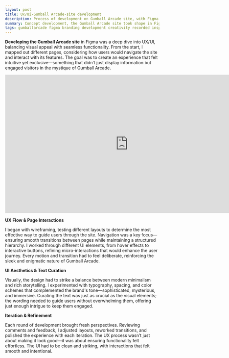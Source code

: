 ```yaml
---
layout: post
title: Ux/Ui-Gumball Arcade-site development
description: Process of development on Gumball Arcade site, with Figma
summary: Concept development, the Gumball Arcade site took shape in Figma, evolving through a meticulous design process. Wireframes became prototypes, each iteration fine-tuned to balance aesthetics and functionality.
tags: gumballarcade figma branding development creativity recorded inspiration Ux/Ui 
---
```


**Developing the Gumball Arcade site** in Figma was a deep dive into UX/UI, balancing visual appeal with seamless functionality. From the start, I mapped out different pages, considering how users would navigate the site and interact with its features. The goal was to create an experience that felt intuitive yet exclusive—something that didn’t just display information but engaged visitors in the mystique of Gumball Arcade.

<div style="max-width: 100%; height: auto; margin: auto;">
  <iframe style="border: 1px solid rgba(0, 0, 0, 0.1);" width="800" height="450" src="https://embed.figma.com/proto/JPry98PvvkYjxDCprW7LF1/GUMBALL-ARCADE-site?page-id=0%3A1&node-id=1-2&p=f&viewport=526%2C495%2C0.02&scaling=min-zoom&content-scaling=fixed&embed-host=share" allowfullscreen></iframe>
</div>

**UX Flow & Page Interactions**

I began with wireframing, testing different layouts to determine the most effective way to guide users through the site. Navigation was a key focus—ensuring smooth transitions between pages while maintaining a structured hierarchy. I worked through different UI elements, from hover effects to interactive buttons, refining micro-interactions that would enhance the user journey. Every motion and transition had to feel deliberate, reinforcing the sleek and enigmatic nature of Gumball Arcade.

**UI Aesthetics & Text Curation**

Visually, the design had to strike a balance between modern minimalism and rich storytelling. I experimented with typography, spacing, and color schemes that complemented the brand's tone—sophisticated, mysterious, and immersive. Curating the text was just as crucial as the visual elements; the wording needed to guide users without overwhelming them, offering just enough intrigue to keep them engaged.

**Iteration & Refinement**

Each round of development brought fresh perspectives. Reviewing comments and feedback, I adjusted layouts, reworked transitions, and polished the experience with each iteration. The UX process wasn’t just about making it look good—it was about ensuring functionality felt effortless. The UI had to be clean and striking, with interactions that felt smooth and intentional.







